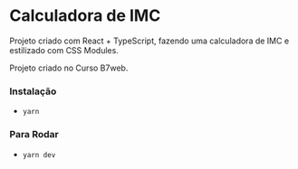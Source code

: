 # Calculadora de IMC

Projeto criado com React + TypeScript, fazendo uma calculadora de IMC e estilizado com CSS Modules.

Projeto criado no Curso B7web.

### Instalação
- `yarn`
### Para Rodar
- `yarn dev`